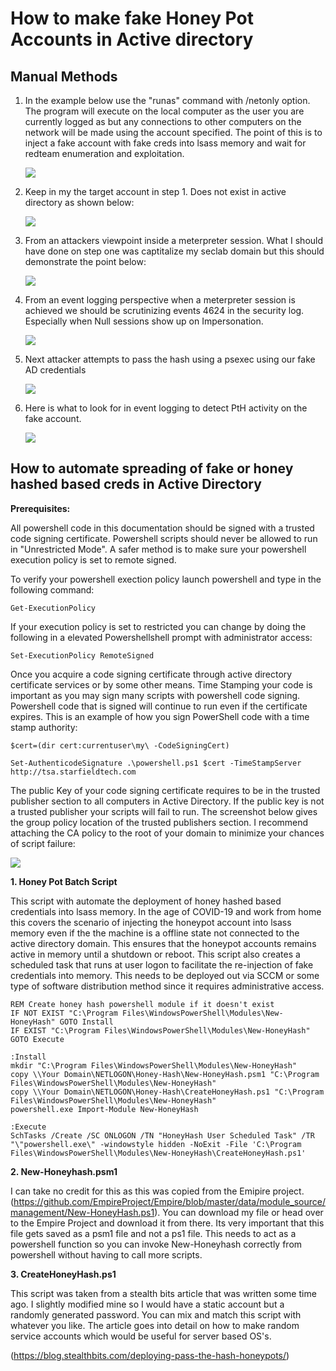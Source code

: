 # How to make fake Honey Pot Accounts in Active directory

## Manual Methods

1. In the example below use the "runas" command with /netonly option. The program will execute on the local computer as the user you are currently logged as but any connections to other computers on the network will be made using the account specified. The point of this is to inject a fake account with fake creds into lsass memory and wait for redteam enumeration and exploitation.

     ![](https://github.com/rootsecdev/Microsoft-Blue-Forest/blob/master/Honeypots/Screenshots/HoneyTokens1.JPG)

2. Keep in my the target account in step 1. Does not exist in active directory as shown below:

    ![](https://github.com/rootsecdev/Microsoft-Blue-Forest/blob/master/Honeypots/Screenshots/HoneyTokens2.JPG)
    
3. From an attackers viewpoint inside a meterpreter session. What I should have done on step one was captitalize my seclab domain but this should demonstrate the point below:

   ![](https://github.com/rootsecdev/Microsoft-Blue-Forest/blob/master/Honeypots/Screenshots/HoneyTokens3.JPG)
   
4. From an event logging perspective when a meterpreter session is achieved we should be scrutinizing events 4624 in the security log. Especially when Null sessions show up on Impersonation. 
 
   ![](https://github.com/rootsecdev/Microsoft-Blue-Forest/blob/master/Honeypots/Screenshots/HoneyTokens4.JPG)
  
5. Next attacker attempts to pass the hash using a psexec using our fake AD credentials

   ![](https://github.com/rootsecdev/Microsoft-Blue-Forest/blob/master/Honeypots/Screenshots/HoneyTokens5.JPG)
  
6. Here is what to look for in event logging to detect PtH activity on the fake account.

   ![](https://github.com/rootsecdev/Microsoft-Blue-Forest/blob/master/Honeypots/Screenshots/HoneyTokens6.JPG)
   
## How to automate spreading of fake or honey hashed based creds in Active Directory

**Prerequisites:**

All powershell code in this documentation should be signed with a trusted code signing certificate. Powershell scripts should never be allowed to run in "Unrestricted Mode". A safer method is to make sure your powershell execution policy is set to remote signed. 

To verify your powershell exection policy launch powershell and type in the following command:

```
Get-ExecutionPolicy
```

If your execution policy is set to restricted you can change by doing the following in a elevated Powershellshell prompt with administrator access:

```
Set-ExecutionPolicy RemoteSigned
```

Once you acquire a code signing certificate through active directory certificate services or by some other means. Time Stamping your code is important as you may sign many scripts with powershell code signing. Powershell code that is signed will continue to run even if the certificate expires. This is an example of how you sign PowerShell code with a time stamp authority:

```
$cert=(dir cert:currentuser\my\ -CodeSigningCert)

Set-AuthenticodeSignature .\powershell.ps1 $cert -TimeStampServer http://tsa.starfieldtech.com
```

The public Key of your code signing certificate requires to be in the trusted publisher section to all computers in Active Directory. If the public key is not a trusted publisher your scripts will fail to run. The screenshot below gives the group policy location of the trusted publishers section. I recommend attaching the CA policy to the root of your domain to minimize your chances of script failure:

![](https://github.com/rootsecdev/Microsoft-Blue-Forest/blob/master/Honeypots/Screenshots/CertificateAuthority.PNG)


**1. Honey Pot Batch Script**

This script with automate the deployment of honey hashed based credentials into lsass memory. In the age of COVID-19 and work from home this covers the scenario of injecting the honeypot account into lsass memory even if the the machine is a offline state not connected to the active directory domain. This ensures that the honeypot accounts remains active in memory until a shutdown or reboot. This script also creates a scheduled task that runs at user logon to facilitate the re-injection of fake credentials into memory. This needs to be deployed out via SCCM or some type of software distribution method since it requires administrative access.

```
REM Create honey hash powershell module if it doesn't exist
IF NOT EXIST "C:\Program Files\WindowsPowerShell\Modules\New-HoneyHash" GOTO Install
IF EXIST "C:\Program Files\WindowsPowerShell\Modules\New-HoneyHash" GOTO Execute

:Install
mkdir "C:\Program Files\WindowsPowerShell\Modules\New-HoneyHash"
copy \\Your Domain\NETLOGON\Honey-Hash\New-HoneyHash.psm1 "C:\Program Files\WindowsPowerShell\Modules\New-HoneyHash"
copy \\Your Domain\NETLOGON\Honey-Hash\CreateHoneyHash.ps1 "C:\Program Files\WindowsPowerShell\Modules\New-HoneyHash"
powershell.exe Import-Module New-HoneyHash

:Execute
SchTasks /Create /SC ONLOGON /TN "HoneyHash User Scheduled Task" /TR "\"powershell.exe\" -windowstyle hidden -NoExit -File 'C:\Program Files\WindowsPowerShell\Modules\New-HoneyHash\CreateHoneyHash.ps1'
```

**2. New-Honeyhash.psm1**

I can take no credit for this as this was copied from the Emipire project. (https://github.com/EmpireProject/Empire/blob/master/data/module_source/management/New-HoneyHash.ps1). You can download my file or head over to the Empire Project and download it from there. Its very important that this file gets saved as a psm1 file and not a ps1 file. This needs to act as a powershell function so you can invoke New-Honeyhash correctly from powershell without having to call more scripts. 

**3. CreateHoneyHash.ps1**

This script was taken from a stealth bits article that was written some time ago. I slightly modified mine so I would have a static account but a randomly generated password. You can mix and match this script with whatever you like. The article goes into detail on how to make random service accounts which would be useful for server based OS's. 

(https://blog.stealthbits.com/deploying-pass-the-hash-honeypots/)
